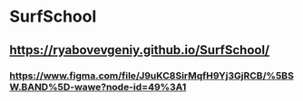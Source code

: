 # SurfSchool

## https://ryabovevgeniy.github.io/SurfSchool/

### https://www.figma.com/file/J9uKC8SirMqfH9Yj3GjRCB/%5BSW.BAND%5D-wawe?node-id=49%3A1